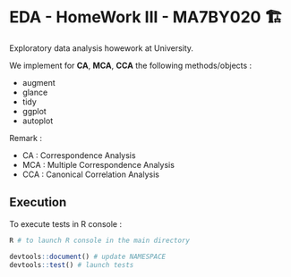 # EDA - HomeWork III - MA7BY020 🏗️

Exploratory data analysis howework at University.

We implement for **CA**, **MCA**, **CCA** the following methods/objects :
- augment
- glance
- tidy
- ggplot
- autoplot

Remark :
- CA : Correspondence Analysis
- MCA : Multiple Correspondence Analysis
- CCA : Canonical Correlation Analysis

## Execution

To execute tests in R console :
```bash
R # to launch R console in the main directory
```

```r
devtools::document() # update NAMESPACE
devtools::test() # launch tests
```
